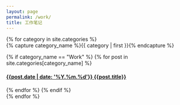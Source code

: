 ```yaml
---
layout: page
permalink: /work/
title: 工作笔记
---
```


<div id="archives">
{% for category in site.categories %}
  <div class="archive-group">
    {% capture category_name %}{{ category | first }}{% endcapture %}
    <div id="#{{ category_name | slugize }}"></div>
    <p></p>
    {% if category_name == "Work" %}
      {% for post in site.categories[category_name] %}
        <article class="archive-item">
        <h4><a href="{{ site.baseurl }}{{ post.url }}"> {{post.date | date: '%Y.%m.%d'}}   {{post.title}}</a> </h4>
        </article>
      {% endfor %}
    {% endif %}
  </div>
{% endfor %}
</div>
